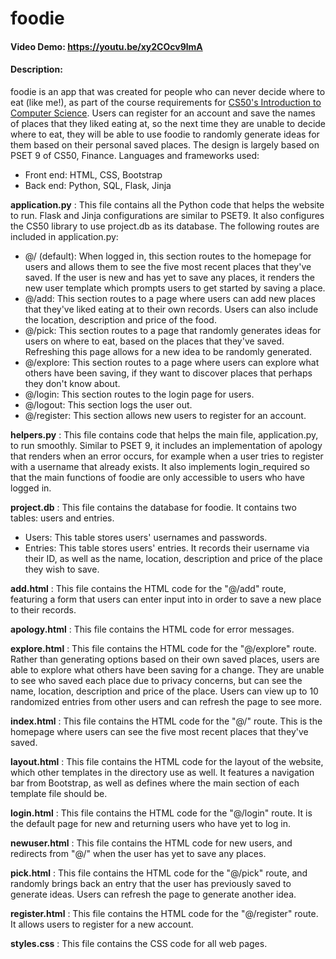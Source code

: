# foodie
#### Video Demo:  <https://youtu.be/xy2COcv9lmA>
#### Description:
foodie is an app that was created for people who can never decide where to eat (like me!), as part of the course requirements for [CS50's Introduction to Computer Science](https://www.edx.org/course/introduction-computer-science-harvardx-cs50x). Users can register for an account and save the names of places that they liked eating at, so the next time they are unable to decide where to eat, they will be able to use foodie to randomly generate ideas for them based on their personal saved places.
The design is largely based on PSET 9 of CS50, Finance.
Languages and frameworks used:
* Front end: HTML, CSS, Bootstrap
* Back end: Python, SQL, Flask, Jinja

**application.py** :
This file contains all the Python code that helps the website to run. Flask and Jinja configurations are similar to PSET9. It also configures the CS50 library to use project.db as its database. 
The following routes are included in application.py:
* @/ (default): When logged in, this section routes to the homepage for users and allows them to see the five most recent places that they've saved. If the user is new and has yet to save any places, it renders the new user template which prompts users to get started by saving a place.
* @/add: This section routes to a page where users can add new places that they've liked eating at to their own records. Users can also include the location, description and price of the food.
* @/pick: This section routes to a page that randomly generates ideas for users on where to eat, based on the places that they've saved. Refreshing this page allows for a new idea to be randomly generated.
* @/explore: This section routes to a page where users can explore what others have been saving, if they want to discover places that perhaps they don't know about.
* @/login: This section routes to the login page for users.
* @/logout: This section logs the user out. 
* @/register: This section allows new users to register for an account.

**helpers.py** :
This file contains code that helps the main file, application.py, to run smoothly. Similar to PSET 9, it includes an implementation of apology that renders when an error occurs, for example when a user tries to register with a username that already exists. It also implements login_required so that the main functions of foodie are only accessible to users who have logged in.

**project.db** :
This file contains the database for foodie. It contains two tables: users and entries.
* Users: This table stores users' usernames and passwords.
* Entries: This table stores users' entries. It records their username via their ID, as well as the name, location, description and price of the place they wish to save.

**add.html** :
This file contains the HTML code for the "@/add" route, featuring a form that users can enter input into in order to save a new place to their records.

**apology.html** :
This file contains the HTML code for error messages.

**explore.html** :
This file contains the HTML code for the "@/explore" route. Rather than generating options based on their own saved places, users are able to explore what others have been saving for a change. They are unable to see who saved each place due to privacy concerns, but can see the name, location, description and price of the place. Users can view up to 10 randomized entries from other users and can refresh the page to see more.

**index.html** :
This file contains the HTML code for the "@/" route. This is the homepage where users can see the five most recent places that they've saved. 

**layout.html** :
This file contains the HTML code for the layout of the website, which other templates in the directory use as well. It features a navigation bar from Bootstrap, as well as defines where the main section of each template file should be.

**login.html** :
This file contains the HTML code for the "@/login" route. It is the default page for new and returning users who have yet to log in.

**newuser.html** :
This file contains the HTML code for new users, and redirects from "@/" when the user has yet to save any places.

**pick.html** :
This file contains the HTML code for the "@/pick" route, and randomly brings back an entry that the user has previously saved to generate ideas. Users can refresh the page to generate another idea.

**register.html** :
This file contains the HTML code for the "@/register" route. It allows users to register for a new account.

**styles.css** :
This file contains the CSS code for all web pages.
